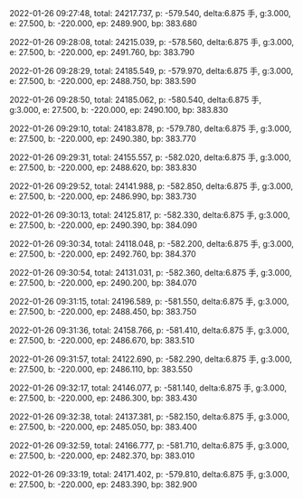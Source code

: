 2022-01-26 09:27:48, total: 24217.737, p: -579.540, delta:6.875 手, g:3.000, e: 27.500, b: -220.000, ep: 2489.900, bp: 383.680

2022-01-26 09:28:08, total: 24215.039, p: -578.560, delta:6.875 手, g:3.000, e: 27.500, b: -220.000, ep: 2491.760, bp: 383.790

2022-01-26 09:28:29, total: 24185.549, p: -579.970, delta:6.875 手, g:3.000, e: 27.500, b: -220.000, ep: 2488.750, bp: 383.590

2022-01-26 09:28:50, total: 24185.062, p: -580.540, delta:6.875 手, g:3.000, e: 27.500, b: -220.000, ep: 2490.100, bp: 383.830

2022-01-26 09:29:10, total: 24183.878, p: -579.780, delta:6.875 手, g:3.000, e: 27.500, b: -220.000, ep: 2490.380, bp: 383.770

2022-01-26 09:29:31, total: 24155.557, p: -582.020, delta:6.875 手, g:3.000, e: 27.500, b: -220.000, ep: 2488.620, bp: 383.830

2022-01-26 09:29:52, total: 24141.988, p: -582.850, delta:6.875 手, g:3.000, e: 27.500, b: -220.000, ep: 2486.990, bp: 383.730

2022-01-26 09:30:13, total: 24125.817, p: -582.330, delta:6.875 手, g:3.000, e: 27.500, b: -220.000, ep: 2490.390, bp: 384.090

2022-01-26 09:30:34, total: 24118.048, p: -582.200, delta:6.875 手, g:3.000, e: 27.500, b: -220.000, ep: 2492.760, bp: 384.370

2022-01-26 09:30:54, total: 24131.031, p: -582.360, delta:6.875 手, g:3.000, e: 27.500, b: -220.000, ep: 2490.200, bp: 384.070

2022-01-26 09:31:15, total: 24196.589, p: -581.550, delta:6.875 手, g:3.000, e: 27.500, b: -220.000, ep: 2488.450, bp: 383.750

2022-01-26 09:31:36, total: 24158.766, p: -581.410, delta:6.875 手, g:3.000, e: 27.500, b: -220.000, ep: 2486.670, bp: 383.510

2022-01-26 09:31:57, total: 24122.690, p: -582.290, delta:6.875 手, g:3.000, e: 27.500, b: -220.000, ep: 2486.110, bp: 383.550

2022-01-26 09:32:17, total: 24146.077, p: -581.140, delta:6.875 手, g:3.000, e: 27.500, b: -220.000, ep: 2486.300, bp: 383.430

2022-01-26 09:32:38, total: 24137.381, p: -582.150, delta:6.875 手, g:3.000, e: 27.500, b: -220.000, ep: 2485.050, bp: 383.400

2022-01-26 09:32:59, total: 24166.777, p: -581.710, delta:6.875 手, g:3.000, e: 27.500, b: -220.000, ep: 2482.370, bp: 383.010

2022-01-26 09:33:19, total: 24171.402, p: -579.810, delta:6.875 手, g:3.000, e: 27.500, b: -220.000, ep: 2483.390, bp: 382.900